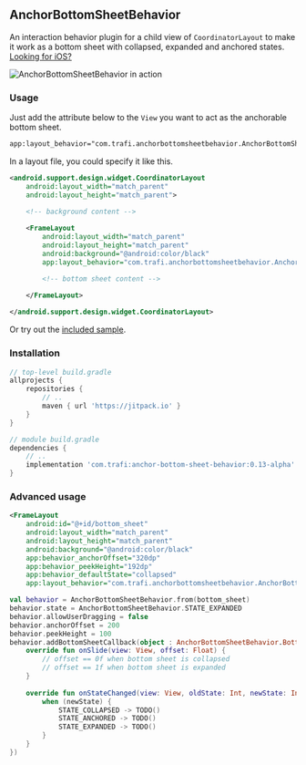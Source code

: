## AnchorBottomSheetBehavior

An interaction behavior plugin for a child view of `CoordinatorLayout` to make it work as a
bottom sheet with collapsed, expanded and anchored states. [Looking for iOS?][slide-outable-ios]

![AnchorBottomSheetBehavior in action][sample-gif]

### Usage
Just add the attribute below to the `View` you want to act as the anchorable bottom sheet.
```xml
app:layout_behavior="com.trafi.anchorbottomsheetbehavior.AnchorBottomSheetBehavior"
```

In a layout file, you could specify it like this.
```xml
<android.support.design.widget.CoordinatorLayout
    android:layout_width="match_parent"
    android:layout_height="match_parent">
    
    <!-- background content -->

    <FrameLayout
        android:layout_width="match_parent"
        android:layout_height="match_parent"
        android:background="@android:color/black"
        app:layout_behavior="com.trafi.anchorbottomsheetbehavior.AnchorBottomSheetBehavior">

        <!-- bottom sheet content -->

    </FrameLayout>
        
</android.support.design.widget.CoordinatorLayout>
```
Or try out the [included sample][sample].

### Installation
```groovy
// top-level build.gradle
allprojects {
    repositories {
        // ..
        maven { url 'https://jitpack.io' }
    }
}

// module build.gradle
dependencies {
    // ..
    implementation 'com.trafi:anchor-bottom-sheet-behavior:0.13-alpha'
}
```


### Advanced usage
```xml
<FrameLayout
    android:id="@+id/bottom_sheet"
    android:layout_width="match_parent"
    android:layout_height="match_parent"
    android:background="@android:color/black"
    app:behavior_anchorOffset="320dp"
    app:behavior_peekHeight="192dp"
    app:behavior_defaultState="collapsed"
    app:layout_behavior="com.trafi.anchorbottomsheetbehavior.AnchorBottomSheetBehavior">
```

```kotlin
val behavior = AnchorBottomSheetBehavior.from(bottom_sheet)
behavior.state = AnchorBottomSheetBehavior.STATE_EXPANDED
behavior.allowUserDragging = false
behavior.anchorOffset = 200
behavior.peekHeight = 100
behavior.addBottomSheetCallback(object : AnchorBottomSheetBehavior.BottomSheetCallback() {
    override fun onSlide(view: View, offset: Float) {
        // offset == 0f when bottom sheet is collapsed
        // offset == 1f when bottom sheet is expanded
    }
    
    override fun onStateChanged(view: View, oldState: Int, newState: Int) {
        when (newState) {
            STATE_COLLAPSED -> TODO()
            STATE_ANCHORED -> TODO()
            STATE_EXPANDED -> TODO()
        }
    }
})
```


[slide-outable-ios]: https://github.com/trafi/SlideOutable
[sample]: https://github.com/trafi/anchor-bottom-sheet-behavior/tree/master/sample
[sample-gif]: http://i.giphy.com/l2JhIAM4Osl5MdZV6.gif
